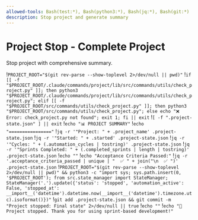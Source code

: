 ```yaml
---
allowed-tools: Bash(test:*), Bash(python3:*), Bash(jq:*), Bash(git:*)
description: Stop project and generate summary
---
```


# Project Stop - Complete Project

Stop project with comprehensive summary.

!`PROJECT_ROOT="$(git rev-parse --show-toplevel 2>/dev/null || pwd)"`
!`if [[ -f "$PROJECT_ROOT/.claude/commands/project/lib/src/commands/utils/check_project.py" ]]; then python3 "$PROJECT_ROOT/.claude/commands/project/lib/src/commands/utils/check_project.py"; elif [[ -f "$PROJECT_ROOT/src/commands/utils/check_project.py" ]]; then python3 "$PROJECT_ROOT/src/commands/utils/check_project.py"; else echo "❌ Error: check_project.py not found"; exit 1; fi || exit`
!`[ -f ".project-state.json" ] || exit`
!`echo "📊 PROJECT SUMMARY"`
!`echo "================"`
!`jq -r '"Project: " + .project_name' .project-state.json`
!`jq -r '"Started: " + .started' .project-state.json`
!`jq -r '"Cycles: " + (.automation_cycles | tostring)' .project-state.json`
!`jq -r '"Sprints Completed: " + (.completed_sprints | length | tostring)' .project-state.json`
!`echo ""`
!`echo "Acceptance Criteria Passed:"`
!`jq -r '.acceptance_criteria_passed | unique | "  ✅ " + join("\n  ✅ ")' .project-state.json`
!`PROJECT_ROOT="$(git rev-parse --show-toplevel 2>/dev/null || pwd)" && python3 -c "import sys; sys.path.insert(0, '$PROJECT_ROOT'); from src.state_manager import StateManager; StateManager('.').update({'status': 'stopped', 'automation_active': False, 'stopped_at': __import__('datetime').datetime.now(__import__('datetime').timezone.utc).isoformat()})"`
!`git add .project-state.json && git commit -m "Project stopped: Final state" 2>/dev/null || true`
!`echo ""`
!`echo "🏁 Project stopped. Thank you for using sprint-based development!"`